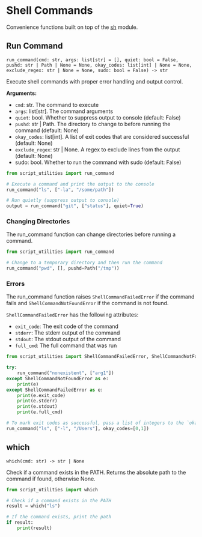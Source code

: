 # Shell Commands

Convenience functions built on top of the [sh](https://github.com/amoffat/sh) module.

## Run Command

`run_command(cmd: str, args: list[str] = [], quiet: bool = False, pushd: str | Path | None = None, okay_codes: list[int] | None = None, exclude_regex: str | None = None, sudo: bool = False) -> str`

Execute shell commands with proper error handling and output control.

**Arguments:**

-   `cmd`: str. The command to execute
-   `args`: list[str]. The command arguments
-   `quiet`: bool. Whether to suppress output to console (default: False)
-   `pushd`: str | Path. The directory to change to before running the command (default: None)
-   `okay_codes`: list[int]. A list of exit codes that are considered successful (default: None)
-   `exclude_regex`: str | None. A regex to exclude lines from the output (default: None)
-   sudo: bool. Whether to run the command with sudo (default: False)

```python
from script_utilities import run_command

# Execute a command and print the output to the console
run_command("ls", ["-la", "/some/path"])

# Run quietly (suppress output to console)
output = run_command("git", ["status"], quiet=True)
```

### Changing Directories

The run_command function can change directories before running a command.

```python
from script_utilities import run_command

# Change to a temporary directory and then run the command
run_command("pwd", [], pushd=Path("/tmp"))
```

### Errors

The run_command function raises `ShellCommandFailedError` if the command fails and `ShellCommandNotFoundError` if the command is not found.

`ShellCommandFailedError` has the following attributes:

-   `exit_code`: The exit code of the command
-   `stderr`: The stderr output of the command
-   `stdout`: The stdout output of the command
-   `full_cmd`: The full command that was run

```python
from script_utilities import ShellCommandFailedError, ShellCommandNotFoundError

try:
    run_command("nonexistent", ["arg1"])
except ShellCommandNotFoundError as e:
    print(e)
except ShellCommandFailedError as e:
    print(e.exit_code)
    print(e.stderr)
    print(e.stdout)
    print(e.full_cmd)

# To mark exit codes as successful, pass a list of integers to the `okay_codes` parameter.
run_command("ls", ["-l", "/Users"], okay_codes=[0,1])
```

## which

`which(cmd: str) -> str | None`

Check if a command exists in the PATH. Returns the absolute path to the command if found, otherwise None.

```python
from script_utilities import which

# Check if a command exists in the PATH
result = which("ls")

# If the command exists, print the path
if result:
    print(result)
```
